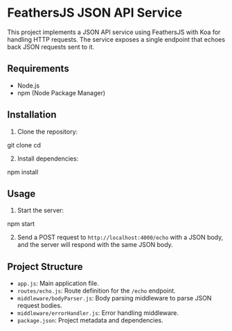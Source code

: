 # FeathersJS JSON API Service

This project implements a JSON API service using FeathersJS with Koa for handling HTTP requests. The service exposes a single endpoint that echoes back JSON requests sent to it.

## Requirements

- Node.js
- npm (Node Package Manager)

## Installation

1. Clone the repository:

git clone <repository-url>
cd <repository-directory>

2. Install dependencies:

npm install

## Usage

1. Start the server:

npm start

2. Send a POST request to `http://localhost:4000/echo` with a JSON body, and the server will respond with the same JSON body.

## Project Structure

- `app.js`: Main application file.
- `routes/echo.js`: Route definition for the `/echo` endpoint.
- `middleware/bodyParser.js`: Body parsing middleware to parse JSON request bodies.
- `middleware/errorHandler.js`: Error handling middleware.
- `package.json`: Project metadata and dependencies.
